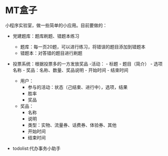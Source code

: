 # MT盒子

小程序实验室，做一些简单的小应用。目前要做的：

- 党建题库：题库刷题、错题本练习
   - 题库：每一页20题，可以进行练习，将错误的题目添加到错题本
   - 错题本：对答错的题目进行刷题
- 投票系统：根据投票多的一方发放奖品
   -活动：
      - 标题
      - 题目（简介）
      - 选项名称
      - 奖品：名称、数量、奖品说明
      - 开始时间
      - 结束时间
   - 用户：
      - 参与的活动：状态（己结束、进行中），选项，结果
      - 胜率
      - 奖品
   - 奖品：
      - 名称
      - 说明
      - 类型：实物、流量券、话费券、体验券、其他
      - 开始时间
      - 结束时间

- todolist:代办事务小助手
